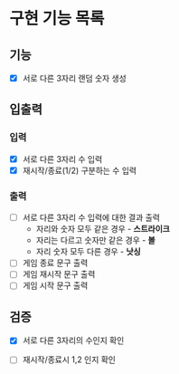 # 구현 기능 목록

## 기능
* [x] 서로 다른 3자리 랜덤 숫자 생성

## 입출력

### 입력
* [x] 서로 다른 3자리 수 입력
* [x] 재시작/종료(1/2) 구분하는 수 입력

### 출력
* [ ] 서로 다른 3자리 수 입력에 대한 결과 출력
  * 자리와 숫자 모두 같은 경우 - **스트라이크**
  * 자리는 다르고 숫자만 같은 경우 - **볼**
  * 자리 숫자 모두 다른 경우 - **낫싱**
* [ ] 게임 종료 문구 출력
* [ ] 게임 재시작 문구 출력
* [ ] 게임 시작 문구 출력

## 검증
* [x] 서로 다른 3자리의 수인지 확인
* [ ] 재시작/종료시 1,2 인지 확인

